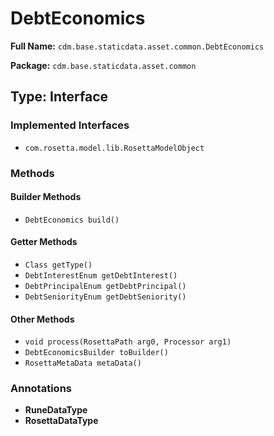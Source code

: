 # DebtEconomics

**Full Name:** `cdm.base.staticdata.asset.common.DebtEconomics`

**Package:** `cdm.base.staticdata.asset.common`

## Type: Interface

### Implemented Interfaces

- `com.rosetta.model.lib.RosettaModelObject`

### Methods

#### Builder Methods

- `DebtEconomics build()`

#### Getter Methods

- `Class getType()`
- `DebtInterestEnum getDebtInterest()`
- `DebtPrincipalEnum getDebtPrincipal()`
- `DebtSeniorityEnum getDebtSeniority()`

#### Other Methods

- `void process(RosettaPath arg0, Processor arg1)`
- `DebtEconomicsBuilder toBuilder()`
- `RosettaMetaData metaData()`

### Annotations

- **RuneDataType**
- **RosettaDataType**

